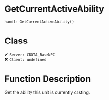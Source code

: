 # GetCurrentActiveAbility
```
handle GetCurrentActiveAbility()
```
# Class
✔ `Server: CDOTA_BaseNPC`  
✖ `Client: undefined`  

# Function Description
Get the ability this unit is currently casting.
